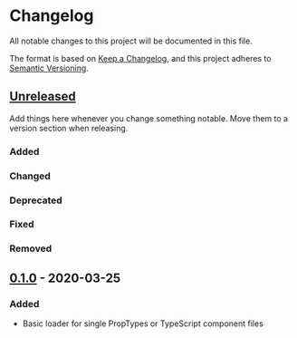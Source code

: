 # Changelog

All notable changes to this project will be documented in this file.

The format is based on [Keep a Changelog](https://keepachangelog.com/en/1.0.0/),
and this project adheres to [Semantic Versioning](https://semver.org/spec/v2.0.0.html).

## [Unreleased]

Add things here whenever you change something notable. Move them to a version
section when releasing.

### Added

### Changed

### Deprecated

### Fixed

### Removed

## [0.1.0] - 2020-03-25

### Added

- Basic loader for single PropTypes or TypeScript component files

[unreleased]: https://github.com/advclb/react-docgen-loader/compare/v0.1.0...HEAD
[0.1.0]: https://github.com/advclb/react-docgen-loader/releases/tag/v0.1.0
